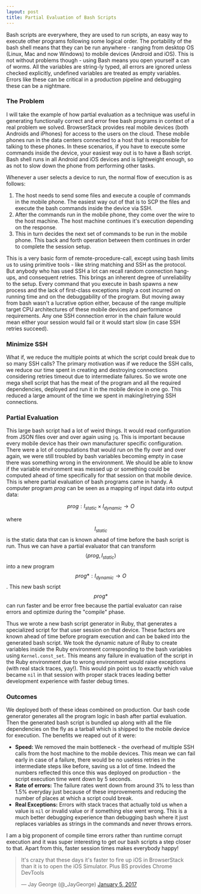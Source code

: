 ```yaml
---
layout: post
title: Partial Evaluation of Bash Scripts
---
```


<script src="https://cdn.mathjax.org/mathjax/latest/MathJax.js?config=TeX-AMS-MML_HTMLorMML" type="text/javascript"></script>

Bash scripts are everywhere, they are used to run scripts, an easy way to execute other programs following some logical order. The portability of the bash shell means that they can be run anywhere - ranging from desktop OS (Linux, Mac and now Windows) to mobile devices (Android and iOS). This is not without problems though - using Bash means you open yourself a can of worms. All the variables are string-ly typed, all errors are ignored unless checked explicitly, undefined variables are treated as empty variables. Errors like these can be critical in a production pipeline and debugging these can be a nightmare.

### The Problem

I will take the example of how partial evaluation as a technique was useful in generating functionally correct and error free bash programs in context of a real problem we solved. BrowserStack provides real mobile devices (both Androids and iPhones) for access to the users on the cloud. These mobile phones run in the data centers connected to a host that is responsible for talking to these phones. In these scenarios, if you have to execute some commands inside the device, your easiest way out is to have a Bash script. Bash shell runs in all Android and iOS devices and is lightweight enough, so as not to slow down the phone from performing other tasks.

Whenever a user selects a device to run, the normal flow of execution is as follows:

1. The host needs to send some files and execute a couple of commands in the mobile phone. The easiest way out of that is to SCP the files and execute the bash commands inside the device via SSH.
2. After the commands run in the mobile phone, they come over the wire to the host machine. The host machine continues it's execution depending on the response.
3. This in turn decides the next set of commands to be run in the mobile phone. This back and forth operation between them continues in order to complete the session setup.

This is a very basic form of remote-procedure-call, except using bash limits us to using primitive tools - like string matching and SSH as the protocol. But anybody who has used SSH a lot can recall random connection hang-ups, and consequent retries. This brings an inherent degree of unreliability to the setup. Every command that you execute in bash spawns a new process and the lack of first-class exceptions imply a cost incurred on running time and on the debuggability of the program. But moving away from bash wasn't a lucrative option either, because of the range multiple target CPU architectures of these mobile devices and performance requirements. Any one SSH connection error in the chain failure would mean either your session would fail or it would start slow (in case SSH retries succeed).

### Minimize SSH

What if, we reduce the multiple points at which the script could break due to so many SSH calls? The primary motivation was if we reduce the SSH calls, we reduce our time spent in creating and destroying connections considering retries timeout due to intermediate failures. So we wrote one mega shell script that has the meat of the program and all the required dependencies, deployed and run it in the mobile device in one go. This reduced a large amount of the time we spent in making/retrying SSH connections.

### Partial Evaluation

This large bash script had a lot of weird things. It would read configuration from JSON files over and over again using `jq`. This is important because every mobile device has their own manufacturer specific configuration. There were a lot of computations that would run on the fly over and over again, we were still troubled by bash variables becoming empty in case there was something wrong in the environment. We should be able to know if the variable environment was messed up or something could be computed ahead of time specifically for that session on that mobile device. This is where partial evaluation of bash programs came in handy. A computer program $prog$ can be seen as a mapping of input data into output data:

$$prog: I_{static} \times I_{dynamic} \rightarrow O$$

where $$I_{static}$$ is the static data that can is known ahead of time before the bash script is run. Thus we can have a partial evaluator that can transform $$\langle prog, I_{static} \rangle$$ into a new program $$prog*: I_{dynamic} \rightarrow O$$. This new bash script $$prog*$$ can run faster and be error free because the partial evaluator can raise errors and optimize during the "compile" phase.

Thus we wrote a new bash script generator in Ruby, that generates a specialized script for that user session on that device. These factors are known ahead of time before program execution and can be baked into the generated bash script. We took the dynamic nature of Ruby to create variables inside the Ruby environment corresponding to the bash variables using `Kernel.const_set`. This means any failure in evaluation of the script in the Ruby environment due to wrong environment would raise exceptions (with real stack traces, yay!). This would pin point us to exactly which value became `nil` in that session with proper stack traces leading better development experience with faster debug times.

### Outcomes

We deployed both of these ideas combined on production. Our bash code generator generates all the program logic in bash after partial evaluation. Then the generated bash script is bundled up along with all the file dependencies on the fly as a tarball which is shipped to the mobile device for execution. The benefits we reaped out of it were:


* **Speed:** We removed the main bottleneck - the overhead of multiple SSH calls from the host machine to the mobile devices. This mean we can fail early in case of a failure, there would be no useless retries in the intermediate steps like before, saving us a lot of time. Indeed the numbers reflected this once this was deployed on production - the script execution time went down by 5 seconds.
* **Rate of errors:** The failure rates went down from around 3% to less than 1.5% everyday just because of these improvements and reducing the number of places at which a script could break.
* **Real Exceptions:** Errors with stack traces that actually told us when a value is `nil` or invalid value or if something else went wrong. This is a much better debugging experience than debugging bash where it just replaces variables as strings in the commands and never throws errors.

I am a big proponent of compile time errors rather than runtime corrupt execution and it was super interesting to get our bash scripts a step closer to that. Apart from this, faster session times makes everybody happy!

<blockquote class="twitter-tweet tw-align-center" data-lang="en"><p lang="en" dir="ltr">It&#39;s crazy that these days it&#39;s faster to fire up iOS in BrowserStack than it is to open the iOS Simulator. Plus BS provides Chrome DevTools</p>&mdash; Jay George (@_JayGeorge) <a href="https://twitter.com/_JayGeorge/status/817107605944418304?ref_src=twsrc%5Etfw">January 5, 2017</a></blockquote>
<script async src="https://platform.twitter.com/widgets.js" charset="utf-8"></script>
